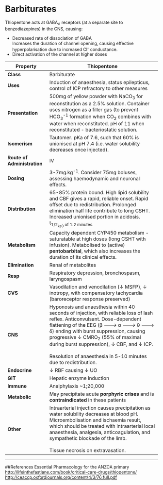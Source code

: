 # Barbiturates
Thiopentone acts at GABA<sub>A</sub> receptors (at a separate site to benzodiazepines) in the CNS, causing:
* Decreased rate of dissociation of GABA  
Increases the duration of channel opening, causing effective hyperpolarisation due to increased Cl<sup>-</sup> conductance.
* Direct activation of the channel at higher doses  

|Property|Thiopentone
|--|--|
|**Class**|Barbiturate
|**Uses**|Induction of anaesthesia, status epilepticus, control of ICP refractory to other measures
|**Presentation**|500mg of yellow powder with NaCO<sub>3</sub> for reconstitution as a 2.5% solution. Container uses nitrogen as a filler gas (to prevent HCO<sub>3</sub><sup>-1</sup> formation when CO<sub>2</sub> combines with water when reconstituted. pH of 11 when reconstituted - bacteriostatic solution.
|**Isomerism**|Tautomer. pKa of 7.6, such that 60% is unionised at pH 7.4 (i.e. water solubility decreases once injected).
|**Route of Administration**|IV
|**Dosing**|3-7mg.kg<sup>-1</sup>. Consider 75mg boluses, assessing haemodynamic and neuronal effects.
|**Distribution**|65-85% protein bound. High lipid solubility and CBF gives a rapid, reliable onset. Rapid offset due to redistribution. Prolonged elimination half life contribute to long CSHT. Increased unionised portion in acidosis. t<sub>1/2<sub>ke0</sub> of 1.2 minutes.
|**Metabolism**|Capacity dependent CYP450 metabolism - saturatable at high doses (long CSHT with infusion). Metabolised to (active) **pentobarbital**, which also increases the duration of its clinical effects.
|**Elimination**|Renal of metabolites
|**Resp**|Respiratory depression, bronchospasm, laryngospasm
|**CVS**|Vasodilation and venodilation (↓ MSFP), ↓ inotropy, with compensatory tachycardia (baroreceptor response preserved)
|**CNS**|Hyponosis and anaesthesia within 40 seconds of injection, with reliable loss of lash reflex. Anticonvulsant. Dose-dependent flattening of the EEG (β 🡒 α 🡒 θ 🡒 δ) ending with burst suppression, causing progressive ↓ CMRO<sub>2</sub> (55% of maximal during burst suppression), ↓ CBF, and ↓ ICP. <br><br> Resolution of anaesthesia in 5-10 minutes due to redistribution.  
|**Endocrine**|↓ RBF causing ↓ UO
|**GIT**|Hepatic enzyme induction
|**Immune**|Analphylaxis ~1;20,000
|**Metabolic**|May precipitate acute **porphyric crises** and is **contraindicated** in these patients
|**Other**|Intraarterial injection causes precipitation as water solubility decreases at blood pH. Microembolisation and ischaemia result, which should be treated with intraarterial local anaesthesia, analgesia, anticoagulation, and sympathetic blockade of the limb. <br><br> Tissue necrosis on extravasation.

---
##References
Essential Pharmacology for the ANZCA primary
http://lifeinthefastlane.com/book/critical-care-drugs/thiopentone/
http://ceaccp.oxfordjournals.org/content/4/3/76.full.pdf